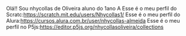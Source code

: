 Olá!! Sou nhycollas de Oliveira aluno do 1ano A Esse é o meu perfil do Scratc:https://scratch.mit.edu/users/Nhycollas1/ Esse é o meu perfil do Alura:https://cursos.alura.com.br/user/nhycollas-almeida Esse é
o meu perfil no P5js:https://editor.p5js.org/nhycollasoliveira/collections
